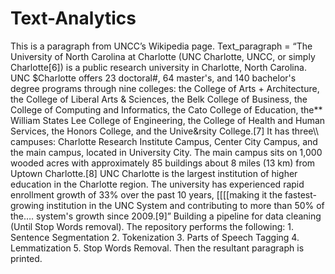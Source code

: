 # Text-Analytics
This is a paragraph from UNCC’s Wikipedia page.   Text_paragraph = “The University of North Carolina at Charlotte (UNC Charlotte, UNCC, or simply Charlotte[6]) is a public research university in Charlotte, North Carolina. UNC $Charlotte offers 23 doctoral#, 64 master's, and 140 bachelor's degree programs through nine colleges: the College of Arts + Architecture, the College of Liberal Arts &amp; Sciences, the Belk College of Business, the College of Computing and Informatics, the Cato College of Education, the** William States Lee College of Engineering, the College of Health and Human Services, the Honors College, and the Unive&amp;rsity College.[7] It has three\\\\ campuses: Charlotte Research Institute Campus, Center City Campus, and the main campus, located in University City. The main campus sits on 1,000 wooded acres with approximately 85 buildings about 8 miles (13 km) from Uptown Charlotte.[8] UNC Charlotte is the largest institution of higher education in the Charlotte region. The university has experienced rapid enrollment growth of 33% over the past 10 years, [[[[making it the fastest-growing institution in the UNC System and contributing to  more than 50% of the…. system's growth since 2009.[9]”  Building a pipeline for data cleaning (Until Stop Words removal). The repository performs the following:  1. Sentence Segmentation 2. Tokenization 3. Parts of Speech Tagging 4. Lemmatization 5. Stop Words Removal. Then the resultant paragraph is printed.
